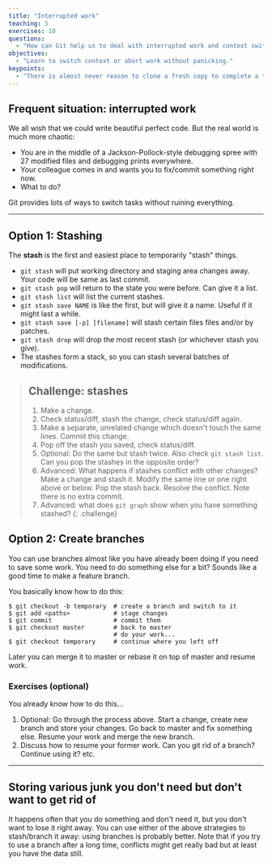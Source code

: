 ```yaml
---
title: "Interrupted work"
teaching: 5
exercises: 10
questions:
  - "How can Git help us to deal with interrupted work and context switching?"
objectives:
  - "Learn to switch context or abort work without panicking."
keypoints:
  - "There is almost never reason to clone a fresh copy to complete a task that you have in mind."
---
```


## Frequent situation: interrupted work

We all wish that we could write beautiful perfect code. But the real world is much more chaotic:

- You are in the middle of a Jackson-Pollock-style debugging spree with 27 modified files
  and debugging prints everywhere.
- Your colleague comes in and wants you to fix/commit something right now.
- What to do?

Git provides lots of ways to switch tasks without ruining everything.

---

## Option 1: Stashing

The **stash** is the first and easiest place to temporarily "stash"
things.

- `git stash` will put working directory and staging area changes
  away.  Your code will be same as last commit.
- `git stash pop` will return to the state you were before. Can give it a list.
- `git stash list` will list the current stashes.
- `git stash save NAME` is like the first, but will give it a name.
  Useful if it might last a while.
- `git stash save [-p] [filename]` will stash certain files files
  and/or by patches.
- `git stash drop` will drop the most recent stash (or whichever stash
  you give).
- The stashes form a stack, so you can stash several batches of modifications.


> ## Challenge: stashes
>
> 1. Make a change.
> 2. Check status/diff, stash the change, check status/diff again.
> 3. Make a separate, unrelated change which doesn't touch the same
>  lines.  Commit this change.
> 4. Pop off the stash you saved, check status/diff.
> 5. Optional: Do the same but stash twice.  Also check `git stash list`.
>   Can you pop the stashes in the opposite order?
> 6. Advanced: What happens if stashes conflict with other changes? Make
>   a change and stash it.  Modify the same line or one right above or
>   below.  Pop the stash back.  Resolve the conflict.  Note there is no
>   extra commit.
> 7. Advanced: what does `git graph` show when you have something
>   stashed?
{: .challenge}

## Option 2: Create branches

You can use branches almost like you have already been doing if you
need to save some work.  You need to do something else for a bit?
Sounds like a good time to make a feature branch.

You basically know how to do this:

```shell
$ git checkout -b temporary  # create a branch and switch to it
$ git add <paths>            # stage changes
$ git commit                 # commit them
$ git checkout master        # back to master
                             # do your work...
$ git checkout temporary     # continue where you left off
```

Later you can merge it to master or rebase it on top of master and resume work.


### Exercises (optional)

You already know how to do this...

1. Optional: Go through the process above.  Start a change, create new
  branch and store your changes.  Go back to master and fix something
  else.  Resume your work and merge the new branch.
2. Discuss how to resume your former work.  Can you git rid of a branch?
  Continue using it?  etc.

---

## Storing various junk you don't need but don't want to get rid of

It happens often that you do something and don't need it, but you don't want
to lose it right away.  You can use either of the above strategies to
stash/branch it away: using branches is probably better.  Note that if you
try to use a branch after a long time, conflicts might get really bad
but at least you have the data still.
